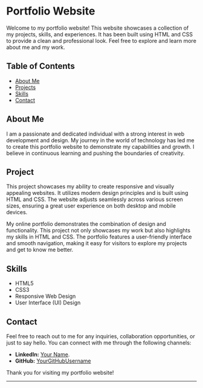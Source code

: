 # Portfolio Website
Welcome to my portfolio website! This website showcases a collection of my projects, skills, and experiences. It has been built using HTML and CSS to provide a clean and professional look. Feel free to explore and learn more about me and my work.

## Table of Contents

- [About Me](#about-me)
- [Projects](#projects)
- [Skills](#skills)
- [Contact](#contact)

## About Me

I am a passionate and dedicated individual with a strong interest in web development and design. My journey in the world of technology has led me to create this portfolio website to demonstrate my capabilities and growth. I believe in continuous learning and pushing the boundaries of creativity.

## Project

This project showcases my ability to create responsive and visually appealing websites. It utilizes modern design principles and is built using HTML and CSS. The website adjusts seamlessly across various screen sizes, ensuring a great user experience on both desktop and mobile devices.

My online portfolio demonstrates the combination of design and functionality. This project not only showcases my work but also highlights my skills in HTML and CSS. The portfolio features a user-friendly interface and smooth navigation, making it easy for visitors to explore my projects and get to know me better.

## Skills

- HTML5
- CSS3
- Responsive Web Design
- User Interface (UI) Design

## Contact

Feel free to reach out to me for any inquiries, collaboration opportunities, or just to say hello. You can connect with me through the following channels:

- **LinkedIn:** [Your Name](https://www.linkedin.com/in/neel-mishra-59ab07239).
- **GitHub:** [YourGitHubUsername](https://github.com/Neel-07)

Thank you for visiting my portfolio website!

---
